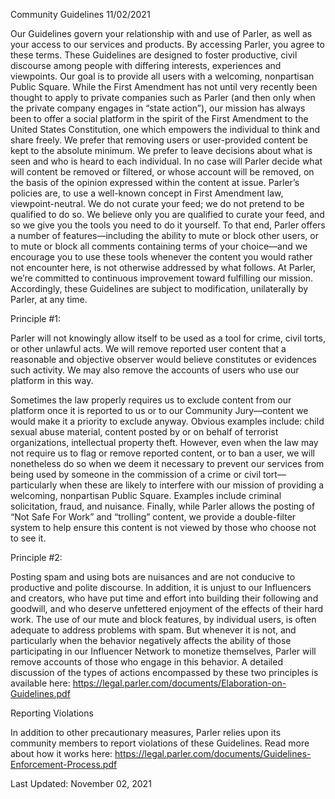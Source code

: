 Community Guidelines 11/02/2021  

Our Guidelines govern your relationship with and use of Parler, as well as your access to our services and products. By accessing Parler, you agree to these terms. These Guidelines are designed to foster productive, civil discourse among people with differing interests, experiences and viewpoints. Our goal is to provide all users with a welcoming, nonpartisan Public Square. While the First Amendment has not until very recently been thought to apply to private companies such as Parler (and then only when the private company engages in “state action”), our mission has always been to offer a social platform in the spirit of the First Amendment to the United States Constitution, one which empowers the individual to think and share freely. We prefer that removing users or user-provided content be kept to the absolute minimum. We prefer to leave decisions about what is seen and who is heard to each individual. In no case will Parler decide what will content be removed or filtered, or whose account will be removed, on the basis of the opinion expressed within the content at issue. Parler’s policies are, to use a well-known concept in First Amendment law, viewpoint-neutral.  We do not curate your feed; we do not pretend to be qualified to do so.  We believe only you are qualified to curate your feed, and so we give you the tools you need to do it yourself. To that end, Parler offers a number of features—including the ability to mute or block other users, or to mute or block all comments containing terms of your choice—and we encourage you to use these tools whenever the content you would rather not encounter here, is not otherwise addressed by what follows. At Parler, we’re committed to continuous improvement toward fulfilling our mission. Accordingly, these Guidelines are subject to modification, unilaterally by Parler, at any time.   

Principle #1:   

Parler will not knowingly allow itself to be used as a tool for crime, civil torts, or other unlawful acts. We will remove reported user content that a reasonable and objective observer would believe constitutes or evidences such activity. We may also remove the accounts of users who use our platform in this way. 

Sometimes the law properly requires us to exclude content from our platform once it is reported to us or to our Community Jury—content we would make it a priority to exclude anyway. Obvious examples include: child sexual abuse material, content posted by or on behalf of terrorist organizations, intellectual property theft.  However, even when the law may not require us to flag or remove reported content, or to ban a user, we will nonetheless do so when we deem it necessary to prevent our services from being used by someone in the commission of a crime or civil tort—particularly when these are likely to interfere with our mission of providing a welcoming, nonpartisan Public Square. Examples include criminal solicitation, fraud, and nuisance. Finally, while Parler allows the posting of “Not Safe For Work” and “trolling” content, we provide a double-filter system to help ensure this content is not viewed by those who choose not to see it.  

Principle #2:  

Posting spam and using bots are nuisances and are not conducive to productive and polite discourse. In addition, it is unjust to our Influencers and creators, who have put time and effort into building their following and goodwill, and who deserve unfettered enjoyment of the effects of their hard work. The use of our mute and block features, by individual users, is often adequate to address problems with spam. But whenever it is not, and particularly when the behavior negatively affects the ability of those participating in our Influencer Network to monetize themselves, Parler will remove accounts of those who engage in this behavior. A detailed discussion of the types of actions encompassed by these two principles is available here: https://legal.parler.com/documents/Elaboration-on-Guidelines.pdf  

Reporting Violations  

In addition to other precautionary measures, Parler relies upon its community members to report violations of these Guidelines. Read more about how it works here: https://legal.parler.com/documents/Guidelines-Enforcement-Process.pdf  

Last Updated: November 02, 2021